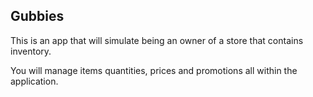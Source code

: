 ## Gubbies

This is an app that will simulate being an owner of a store that contains inventory. 

You will manage items quantities, prices and promotions all within the application. 